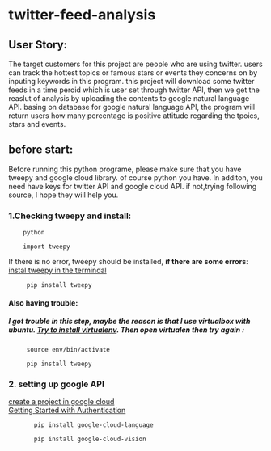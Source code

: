 # twitter-feed-analysis
## User Story:
   The target customers for this project are people who are using twitter. users can track the hottest topics or famous stars  or events they concerns on by inputing keywords in this program. this project will download some twitter feeds in a time peroid which is user set through twitter API, then we get the reaslut of analysis by uploading the contents to google natural language API. basing on database for google natural language API, the program will return users how many percentage is positive attitude regarding the tpoics, stars and events. 

## before start:
   Before running this python programe, please make sure that you have tweepy and google cloud library. of course python you have. In additon, you need have keys for twitter API and google cloud API. if not,trying following source, I hope they will help you.
   
   
 ### 1.Checking tweepy and install: 
  
        python
        
        import tweepy
     
   If there is no error, tweepy should be installed,
          **if there are some errors**: 
             [instal tweepy in the termindal](https://pypi.org/project/tweepy/#history)
                
         pip install tweepy
                
   ####   **Also having trouble**:
   ##### I got trouble in this step, maybe the reason is that I use virtualbox with ubuntu. [Try to install virtualenv](https://cloud.google.com/python/setup). Then open virtualen then try again :
                    
         source env/bin/activate
                    
         pip install tweepy  
         
 ###  2. setting up google API
 
   [create a project in google cloud](https://cloud.google.com/resource-manager/docs/creating-managing-projects)                                                                                                                   
   [Getting Started with Authentication](https://cloud.google.com/docs/authentication/getting-started)
           
           pip install google-cloud-language
           
           pip install google-cloud-vision
            
       
